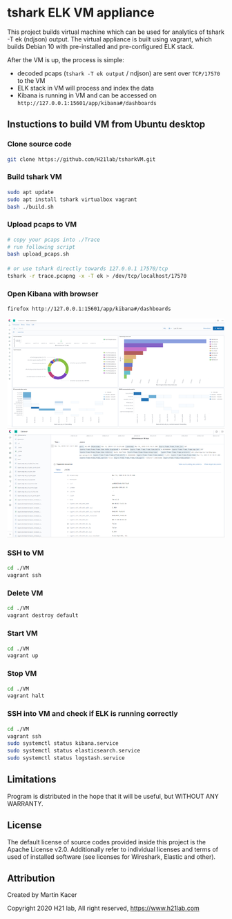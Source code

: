 # tshark ELK VM appliance

This project builds virtual machine which can be used for analytics of tshark -T ek (ndjson) output.
The virtual appliance is built using vagrant, which builds Debian 10 with pre-installed and pre-configured ELK stack. 

After the VM is up, the process is simple:
* decoded pcaps (`tshark -T ek output` / ndjson) are sent over `TCP/17570` to the VM
* ELK stack in VM will process and index the data
* Kibana is running in VM and can be accessed on `http://127.0.0.1:15601/app/kibana#/dashboards`

## Instuctions to build VM from Ubuntu desktop
### Clone source code
```bash
git clone https://github.com/H21lab/tsharkVM.git
```

### Build tshark VM
```bash
sudo apt update
sudo apt install tshark virtualbox vagrant
bash ./build.sh
```

### Upload pcaps to VM
```bash
# copy your pcaps into ./Trace
# run following script 
bash upload_pcaps.sh 

# or use tshark directly towards 127.0.0.1 17570/tcp
tshark -r trace.pcapng -x -T ek > /dev/tcp/localhost/17570
```

### Open Kibana with browser
```bash
firefox http://127.0.0.1:15601/app/kibana#/dashboards
```

![](res/tshark_vm_dashboard.png?raw=true "Kibana Dashboard")
![](res/tshark_vm_discover.png?raw=true "Kibana Discover")

### SSH to VM
```bash
cd ./VM
vagrant ssh
```

### Delete VM
```bash
cd ./VM
vagrant destroy default
```

### Start VM
```bash
cd ./VM
vagrant up
```

### Stop VM
```bash
cd ./VM
vagrant halt
```

### SSH into VM and check if ELK is running correctly
```bash
cd ./VM
vagrant ssh
sudo systemctl status kibana.service
sudo systemctl status elasticsearch.service
sudo systemctl status logstash.service
```

## Limitations
Program is distributed in the hope that it will be useful, but WITHOUT ANY WARRANTY.

## License
The default license of source codes provided inside this project is the Apache License v2.0. 
Additionally refer to individual licenses and terms of used of installed software (see licenses for Wireshark, Elastic and other). 

## Attribution
Created by Martin Kacer

Copyright 2020 H21 lab, All right reserved, https://www.h21lab.com
